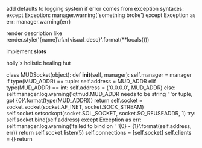 add defaults to logging system if error comes from exception
    syntaxes:   except Exception: manager.warning('something broke')
                except Exception as err: manager.warning(err)

render description like render.style('{name}\n\n{visual_desc}'.format(**locals()))

implement __slots__

holly's holistic healing hut


class MUDSocket(object):
    def __init__(self, manager):
        self.manager = manager
        if type(MUD_ADDR) == tuple:
            self.address = MUD_ADDR
        elif type(MUD_ADDR) == int:
            self.address = ('0.0.0.0', MUD_ADDR)
        else:
            self.manager.log.warning('qtmud.MUD_ADDR needs to be string '
                'or tuple, got {0}'.format(type(MUD_ADDR)))
            return
        self.socket = socket.socket(socket.AF_INET, socket.SOCK_STREAM)
        self.socket.setsockopt(socket.SOL_SOCKET, socket.SO_REUSEADDR, 1)
        try:
            self.socket.bind(self.address)
        except Exception as err:
            self.manager.log.warning('failed to bind on '
                '{0} - {1}'.format(self.address, err))
            return
        self.socket.listen(5)
        self.connections = [self.socket]
        self.clients = {}
        return
